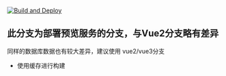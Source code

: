 [![Build and Deploy](https://github.com/AeroWang/XanaduCompany/actions/workflows/deploy.yml/badge.svg?branch=deploy%2Fvue2)](https://github.com/AeroWang/XanaduCompany/actions/workflows/deploy.yml)
## 此分支为部署预览服务的分支，与Vue2分支略有差异
同样的数据库数据也有较大差异，建议使用 vue2/vue3分支

- 使用缓存进行构建
